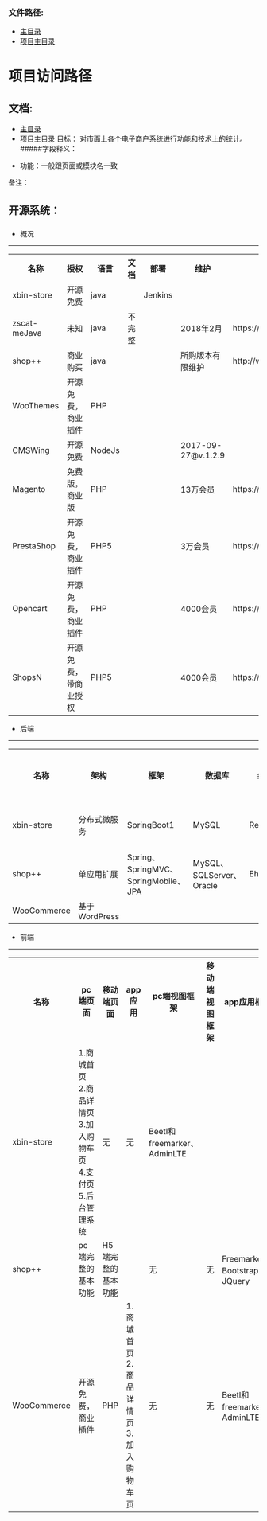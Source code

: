 ### 文件路径:
 - [主目录](  ../README.md)
 - [项目主目录](  ../../README.md)

# 项目访问路径

## 文档:
 - [主目录](  ../README.md)
 - [项目主目录](  ../../README.md)
 目标：
    对市面上各个电子商户系统进行功能和技术上的统计。
#####字段释义：
* 功能：一般跟页面或模块名一致

备注：

## 开源系统：
### 

- 概况
------
<table>
  <tr>
    <th>名称</th>
    <th>授权</th>
    <th>语言</th>
    <th>文档</th>
    <th>部署</th>
    <th>维护</th>
    <th>地址</th>
  </tr>
  <tr>
      <td>xbin-store</td>
      <td>开源免费</td>
      <td>java</td>
      <td></td>
      <td>Jenkins</td>
      <td></td>
      <td></td>
  </tr>
  <tr>
      <td>zscat-meJava</td>
      <td>未知</td>
      <td>java</td>
      <td>不完整</td>
      <td></td>
      <td>2018年2月</td>
      <td>https://gitee.com/catshen/zscat_sw</td>
  </tr>
  <tr>
      <td>shop++</td>
      <td>商业购买</td>
      <td>java</td>
      <td></td>
      <td></td>
      <td>所购版本有限维护</td>
      <td>http://www.shopxx.net</td>
  </tr>
  <tr>
      <td>WooThemes</td>
      <td>开源免费，商业插件</td>
      <td>PHP</td>
      <td></td>
      <td></td>
      <td></td>
      <td></td>
  </tr>
  <tr>
      <td>CMSWing</td>
      <td>开源免费</td>
      <td>NodeJs</td>
      <td></td>
      <td></td>
      <td>2017-09-27@v.1.2.9</td>
      <td></td>
  </tr>
  <tr>
      <td>Magento</td>
      <td>免费版，商业版</td>
      <td>PHP</td>
      <td></td>
      <td></td>
      <td>13万会员</td>
      <td>https://www.prestashop.com</td>
  </tr>
  <tr>
      <td>PrestaShop</td>
      <td>开源免费，商业插件</td>
      <td>PHP5</td>
      <td></td>
      <td></td>
      <td>3万会员</td>
      <td>https://www.prestashop.com</td>
  </tr>
  <tr>
      <td>Opencart</td>
      <td>开源免费，商业插件</td>
      <td>PHP</td>
      <td></td>
      <td></td>
      <td>4000会员</td>
      <td>https://www.prestashop.com</td>
  </tr>
  <tr>
      <td>ShopsN</td>
      <td>开源免费，带商业授权</td>
      <td>PHP5</td>
      <td></td>
      <td></td>
      <td>4000会员</td>
      <td>https://www.prestashop.com</td>
  </tr>
</table>

- 后端
------
<table>
  <tr>
    <th>名称</th>
    <th>架构</th>
    <th>框架</th>
    <th>数据库</th>
    <th>缓存</th>
    <th>检索</th>
    <th>消息队列</th>
    <th>消息通讯</th>
    <th>权限管理</th>
    <th>依赖管理</th>
    <th>分布式通讯</th>
    <th>注册中心</th>
    <th>配置中心</th>
    <th>事物控制</th>
    <th>任务调度</th>
    <th>负载均衡</th>
    <th>接口</th>
  </tr>
  <tr>
      <td>xbin-store</td>
      <td>分布式微服务</td>
      <td>SpringBoot1</td>
      <td>MySQL</td>
      <td>Redis</td>
      <td>Solr</td>
      <td>RabbitMQ</td>
      <td></td>
      <td></td>
      <td></td>
      <td></td>
      <td></td>
      <td>Apollo</td>
      <td>分布式事物TCC</td>
      <td></td>
      <td></td>
      <td>Spring Scheduled</td>
      <td>Nginx、keepalived</td>
      <td>Swagger2</td>
  </tr>
  <tr>
      <td>shop++</td>
      <td>单应用扩展</td>
      <td>Spring、SpringMVC、SpringMobile、JPA</td>
      <td>MySQL、SQLServer、Oracle</td>
      <td>Ehcache</td>
      <td>Lucene</td>
      <td>RabbitMQ</td>
      <td></td>
      <td>Shiro</td>
      <td></td>
      <td>Apollo</td>
      <td>分布式事物TCC</td>
      <td></td>
      <td></td>
      <td>Spring Scheduled</td>
      <td>Nginx、keepalived</td>
      <td>Swagger2</td>
  </tr>
  <tr>
      <td>WooCommerce</td>
      <td>基于WordPress</td>
      <td></td>
      <td></td>
      <td></td>
      <td></td>
      <td></td>
      <td></td>
      <td></td>
      <td></td>
      <td></td>
      <td></td>
      <td></td>
      <td></td>
      <td></td>
      <td></td>
      <td></td>
      <td></td>
      <td></td>
      <td></td>
      <td></td>
  </tr>
</table>

- 前端
------
<table>
  <tr>
    <th>名称</th>
    <th>pc端页面</th>
    <th>移动端页面</th>
    <th>app应用</th>
    <th>pc端视图框架</th>
    <th>移动端视图框架</th>
    <th>app应用框架</th>
  </tr>
  <tr>
      <td>xbin-store</td>
      <td>
        1.商城首页
        2.商品详情页
        3.加入购物车页
        4.支付页
        5.后台管理系统
      </td>
      <td>无</td>
      <td>无</td>
      <td>Beetl和freemarker、AdminLTE</td>
      <td></td>
      <td></td>
  </tr>
  <tr>
      <td>shop++</td>
      <td>
        pc端完整的基本功能</td>
      <td>
        H5端完整的基本功能</td>
      <td>
      </td>
      <td>无</td>
      <td>无</td>
      <td>Freemarker、Bootstrap、JQuery</td>
      <td></td>
      <td></td>
  </tr>
  <tr>
      <td>WooCommerce</td>
      <td>开源免费，商业插件</td>
      <td>PHP</td>
      <td>
        1.商城首页
        2.商品详情页
        3.加入购物车页
      </td>
      <td>无</td>
      <td>无</td>
      <td>Beetl和freemarker、AdminLTE</td>
      <td></td>
      <td></td>
  </tr>
  
</table>
